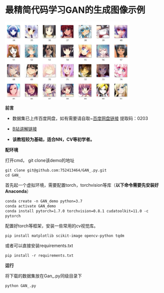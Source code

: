 # 最精简代码学习GAN的生成图像示例
<img src = "809325722_cover.jpg" width= "80%">

**前言**
- 数据集已上传百度网盘，如有需要请自取~[百度网盘链接](https://pan.baidu.com/s/1E6pjmurMYruPzKSdR-pORQ) 
提取码：0203

- [B站讲解链接](https://www.bilibili.com/video/BV1934y1r7jc)

- **该教程较为基础，适合NN，CV等初学者。** 

**配环境**

打开cmd， git clone该demo的地址
```
git clone git@github.com:752413464/GAN_.py.git
cd GAN_
```
首先起一个虚拟环境，需要配置torch，torchvision等库（**以下命令需要先安装好Anaconda**）
```
conda create -n GAN_demo python=3.7
conda activate GAN_demo
conda install pytorch=1.7.0 torchvision=0.8.1 cudatoolkit=11.0 -c pytorch
```
配置好torch等框架，安装一些常用的cv视觉库。
```
pip install matplotlib scikit-image opencv-python tqdm 
```
或者可以直接安装requirements.txt
```
pip install -r requirements.txt
``` 
**运行**

将下载的数据集放在Gan_.py同级目录下
```
python GAN_.py
```
